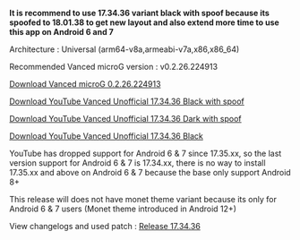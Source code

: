 **It is recommend to use 17.34.36 variant black with spoof because its spoofed to 18.01.38 to get new layout and also extend more time to use this app on Android 6 and 7**

Architecture : Universal (arm64-v8a,armeabi-v7a,x86,x86_64)

Recommended Vanced microG version : v0.2.26.224913

[Download Vanced microG 0.2.26.224913](https://github.com/cuynu/ytvanced/releases/download/17.34.36/Vanced.MicroG.v0.2.26.224913.apk)

[Download YouTube Vanced Unofficial 17.34.36 Black with spoof](https://github.com/cuynu/ytvanced/releases/download/17.34.36/YouTube.Vanced.v17.34.36_Black_Universal_spoof.apk)

[Download YouTube Vanced Unofficial 17.34.36 Dark with spoof](https://github.com/cuynu/ytvanced/releases/download/17.34.36/YouTube.Vanced.v17.34.36_Dark_Universal_spoof.apk)

[Download YouTube Vanced Unofficial 17.34.36 Black](https://github.com/cuynu/ytvanced/releases/download/17.34.36/YouTube.Vanced.v17.34.36_Black_Universal.apk)

YouTube has dropped support for Android 6 & 7 since 17.35.xx, so the last version support for Android 6 & 7 is 17.34.xx, there is no way to install 17.35.xx and above on Android 6 & 7 because the base only support Android 8+

This release will does not have monet theme variant because its only for Android 6 & 7 users (Monet theme introduced in Android 12+)

View changelogs and used patch : [Release 17.34.36](https://github.com/cuynu/ytvanced/releases/tag/17.34.36)
